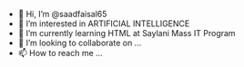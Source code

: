 - 👋 Hi, I’m @saadfaisal65
- 👀 I’m interested in ARTIFICIAL INTELLIGENCE
- 🌱 I’m currently learning HTML at Saylani Mass IT Program
- 💞️ I’m looking to collaborate on ...
- 📫 How to reach me ...

<!---
saadfaisal65/saadfaisal65 is a ✨ special ✨ repository because its `README.md` (this file) appears on your GitHub profile.
You can click the Preview link to take a look at your changes.
--->
